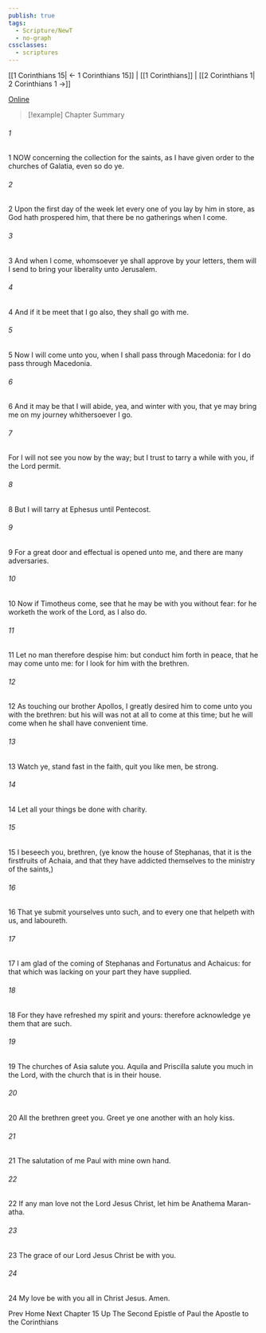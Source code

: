 ```yaml
---
publish: true
tags:
  - Scripture/NewT
  - no-graph
cssclasses:
  - scriptures
---
```

[[1 Corinthians 15| ← 1 Corinthians 15]] | [[1 Corinthians]] | [[2 Corinthians 1| 2 Corinthians 1 →]]

[Online](https://churchofjesuschrist.org/study/scriptures/nt/1-cor/16?lang=eng)

>[!example] Chapter Summary
>
###### 1
1 NOW concerning the collection for the saints, as I have given order to the churches of Galatia, even so do ye.
###### 2
2 Upon the first day of the week let every one of you lay by him in store, as God hath prospered him, that there be no gatherings when I come.
###### 3
3 And when I come, whomsoever ye shall approve by your letters, them will I send to bring your liberality unto Jerusalem.
###### 4
4 And if it be meet that I go also, they shall go with me.
###### 5
5 Now I will come unto you, when I shall pass through Macedonia: for I do pass through Macedonia.
###### 6
6 And it may be that I will abide, yea, and winter with you, that ye may bring me on my journey whithersoever I go.
###### 7
For I will not see you now by the way; but I trust to tarry a while with you, if the Lord permit.
###### 8
8 But I will tarry at Ephesus until Pentecost.
###### 9
9 For a great door and effectual is opened unto me, and there are many adversaries.
###### 10
10 Now if Timotheus come, see that he may be with you without fear: for he worketh the work of the Lord, as I also do.
###### 11
11 Let no man therefore despise him: but conduct him forth in peace, that he may come unto me: for I look for him with the brethren.
###### 12
12 As touching our brother Apollos, I greatly desired him to come unto you with the brethren: but his will was not at all to come at this time; but he will come when he shall have convenient time.
###### 13
13 Watch ye, stand fast in the faith, quit you like men, be strong.
###### 14
14 Let all your things be done with charity.
###### 15
15 I beseech you, brethren, (ye know the house of Stephanas, that it is the firstfruits of Achaia, and that they have addicted themselves to the ministry of the saints,)
###### 16
16 That ye submit yourselves unto such, and to every one that helpeth with us, and laboureth.
###### 17
17 I am glad of the coming of Stephanas and Fortunatus and Achaicus: for that which was lacking on your part they have supplied.
###### 18
18 For they have refreshed my spirit and yours: therefore acknowledge ye them that are such.
###### 19
19 The churches of Asia salute you. Aquila and Priscilla salute you much in the Lord, with the church that is in their house.
###### 20
20 All the brethren greet you. Greet ye one another with an holy kiss.
###### 21
21 The salutation of me Paul with mine own hand.
###### 22
22 If any man love not the Lord Jesus Christ, let him be Anathema Maran-atha.
###### 23
23 The grace of our Lord Jesus Christ be with you.
###### 24
24 My love be with you all in Christ Jesus. Amen.

Prev
Home
Next
Chapter 15
Up
The Second Epistle of Paul the Apostle to the Corinthians



